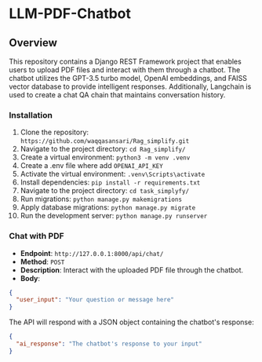 # **LLM-PDF-Chatbot**

## **Overview**

This repository contains a Django REST Framework project that enables users to upload PDF files and interact with them through a chatbot. The chatbot utilizes the GPT-3.5 turbo model, OpenAI embeddings, and FAISS vector database to provide intelligent responses. Additionally, Langchain is used to create a chat QA chain that maintains conversation history.

### Installation

1. Clone the repository: `https://github.com/waqqasansari/Rag_simplify.git`
2. Navigate to the project directory: `cd Rag_simplify/`
3. Create a virtual environment: `python3 -m venv .venv`
4. Create a .env file where add `OPENAI_API_KEY`
5. Activate the virtual environment: `.venv\Scripts\activate`
6. Install dependencies: `pip install -r requirements.txt`
7. Navigate to the project directory: `cd task_simplyfy/`
8. Run migrations: `python manage.py makemigrations`
9. Apply database migrations: `python manage.py migrate`
10. Run the development server: `python manage.py runserver`

### Chat with PDF

- **Endpoint**: `http://127.0.0.1:8000/api/chat/`
- **Method**: `POST`
- **Description**: Interact with the uploaded PDF file through the
  chatbot.
- **Body**:

```json
{
  "user_input": "Your question or message here"
}
```

The API will respond with a JSON object containing the chatbot's response:

```json
{
  "ai_response": "The chatbot's response to your input"
}
```
